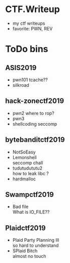 # CTF.Writeup
 - my ctf writeups
 - favorite: PWN, REV

# ToDo bins
## ASIS2019
- pwn101
tcache??
- silkroad

## hack-zonectf2019
- pwn2
where to rop?
- pwn3
- shellcoding
seccomp

## bytebanditctf2019
- NotSoEasy
- Lemonshell  
seccomp chall
- tudutudututu2  
    how to leak libc ?
- hardmalloc

## Swampctf2019
- Bad file  
    What is IO_FILE??

## Plaidctf2019
- Plaid Party Planning III  
so hard to understand
- SPlaid Bitch  
almost no touch


